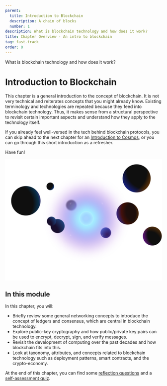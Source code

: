 ```yaml
---
parent:
  title: Introduction to Blockchain
  description: A chain of blocks
  number: 1
description: What is blockchain technology and how does it work?
title: Chapter Overview - An intro to blockchain
tag: fast-track
order: 0
---
```


<div class="tm-overline tm-rf-1 tm-lh-title tm-medium tm-muted">What is blockchain technology and how does it work?</div>
<h1 class="mt-4 mb-6">Introduction to Blockchain</h1>

This chapter is a general introduction to the concept of blockchain. It is not very technical and reiterates concepts that you might already know. Existing terminology and technologies are repeated because they feed into blockchain technology. Thus, it makes sense from a structural perspective to revisit certain important aspects and understand how they apply to the technology itself.

If you already feel well-versed in the tech behind blockchain protocols, you can skip ahead to the next chapter for an [Introduction to Cosmos](../2-introduction-cosmos/index.md), or you can go through this short introduction as a refresher.

Have fun!

![Planet system](/onboarding/1-introduction-blockchain/images/planet-system.png)

## In this module

<HighlightBox type="learning">

In this chapter, you will:

* Briefly review some general networking concepts to introduce the concept of ledgers and consensus, which are central in blockchain technology.
* Explore public-key cryptography and how public/private key pairs can be used to encrypt, decrypt, sign, and verify messages.
* Revisit the development of computing over the past decades and how blockchain fits into this.
* Look at taxonomy, attributes, and concepts related to blockchain technology such as deployment patterns, smart contracts, and the crypto-economy.

At the end of this chapter, you can find some [reflection questions](./reflection.md) and a [self-assessment quiz](./self-assessment.md).

</HighlightBox>

<card-module/>
